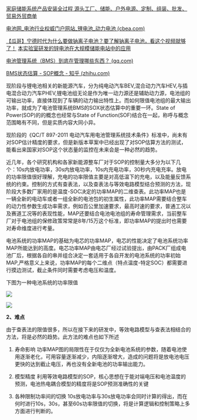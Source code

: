 [家庭储能系统产品安装全过程 源头工厂、储能、户外电源、定制、组装、批发、 贸易外贸商单](https://www.bilibili.com/video/BV1jz4y1Y7NG/)

[电池网_电池行业权威门户网站_锂电池_动力电池 (cbea.com)](http://www.cbea.com/)


[【瓜哥】宁德时代为什么要做钠离子电池？要了解钠离子电池，看这个视频就够了！](https://www.bilibili.com/video/BV1bf4y1N7hJ/)
[本实验室研发的锌电池在大规模储能电站中的应用](https://www.bilibili.com/video/BV19z4y1a7DL/)

[电池管理系统（BMS）到底在管理哪些东西？ (qq.com)](https://mp.weixin.qq.com/s/XUwCIwJRy0sY4S84bZ_wdg)

[BMS状态估算 - SOP概念 - 知乎 (zhihu.com)](https://zhuanlan.zhihu.com/p/83840758)

现阶段与锂电池相关的新能源汽车，分为纯电动汽车BEV,混合动力汽车HEV,与插电混合动力汽车PHEV,锂电池组无论是作为唯一动力源还是辅助动力源，电池组的可输出功率，直接体现到了车辆的动力输出特性上。而如何限值电池组的最大输出功率，就成为了电池管理系统BMS的SOX状态估算中的重要一环。State of Power(SOP)的的概念也经常与State of Function(SOF)结合在一起，称呼与概念范围略有不同，但是实质内容大同小异。

现阶段的《QC/T 897-2011 电动汽车用电池管理系统技术条件》标准中，尚未有对SOP估计精度的要求，但是新版本草案中已经出现了对SOP估算方法的测试，能看出来国家对SOP这个状态量的监控在未来会是一种必然的趋势。

近几年，各个研究机构和各家新能源整车厂对于SOP的控制量大多分为以下几个：10s内放电功率，30s内放电功率，10s内充电功率，30秒内充电充率。放电的功率限值很好理解，充电的功率限值主要是对高低温下的充电，以及能量反馈系统的约束。控制的方式有查表法，以及查表法与等效电路模型结合预测的方法，现阶段大多数厂家用的是温度-SOC决定的功率MAP的二维查表。此功率MAP也是一辆全新的电动车或者一组全新的电池包的初生属性，此功率MAP需要结合整车的动力性参数生成功率需求，例如百公里加速要求，最高时速的要求，普通工况以及赛道工况等的表现性能，MAP还要结合电池电池组的寿命管理需求，当前整车厂对于电池组的保修政策常常是8年/15万这个标准，即功率MAP的提出时也需要对寿命维度进行考量。

电池系统的功率MAP的基础为电芯的功率MAP，电芯的性能决定了电池系统功率MAP所能达到的高度。电芯功率MAP由电芯厂经过试验提出，由PACK厂组成电池厂后，根据各自的串并组合决定一套适用于各自开发的电池系统的功率初始MAP,严格意义上来说，功率MAP的每个二维点（特点温度-特定SOC）都需要进行摸边测试，截止条件同时需要考虑电压和温度。

下图为一种电池系统的功率限值

[![](https://pic1.zhimg.com/80/v2-ec10fc9fc9195033535e6616687b6860_720w.webp)](https://pic1.zhimg.com/80/v2-ec10fc9fc9195033535e6616687b6860_720w.webp)

[![](https://pic4.zhimg.com/80/v2-de211d08532c18134cb2c956162e67c7_720w.webp)](https://pic4.zhimg.com/80/v2-de211d08532c18134cb2c956162e67c7_720w.webp)

**2、难点**

由于查表法的限值很多，所以在接下来的研发中，等效电路模型与查表法相结合的方法，将是必然的趋势。此方法的难点也如下所述

1. 寿命影响
功率MAP图的局限性在于仅仅为全新电池系统的参数，随着电池使用逐渐老化，可用容量逐渐减少，内阻逐渐增大，造成的问题将是放电池电压更快的达到截止电压，再也没有全新电池的功率输出能力。

1. 模型精度
利用等效电路模型的SOP，核心思想在于能对端电压和电池温度的预测，电池热电耦合模型的精度将是SOP预测准确性的关键

1. 各种限制功率间的切换
10s放电功率与30s放电功率会同时计算的得出，而在何时进行10s，30s，甚至60s功率限值的切换，将是计算逻辑和控制策略上多方面进行判断的。